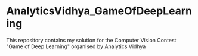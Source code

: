# AnalyticsVidhya_GameOfDeepLearning
This repository contains my solution for the Computer Vision Contest "Game of Deep Learning" organised by Analytics Vidhya
